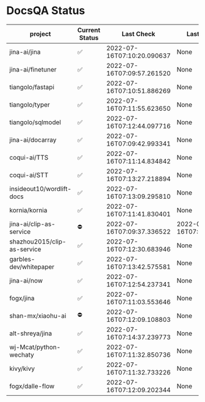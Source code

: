 # DocsQA Status
|          project          |Current Status|        Last Check        |      Last Downtime       |
|---------------------------|--------------|--------------------------|--------------------------|
|jina-ai/jina               |✅            |2022-07-16T07:10:20.090637|None                      |
|jina-ai/finetuner          |✅            |2022-07-16T07:09:57.261520|None                      |
|tiangolo/fastapi           |✅            |2022-07-16T07:10:51.886269|None                      |
|tiangolo/typer             |✅            |2022-07-16T07:11:55.623650|None                      |
|tiangolo/sqlmodel          |✅            |2022-07-16T07:12:44.097716|None                      |
|jina-ai/docarray           |✅            |2022-07-16T07:09:42.993341|None                      |
|coqui-ai/TTS               |✅            |2022-07-16T07:11:14.834842|None                      |
|coqui-ai/STT               |✅            |2022-07-16T07:13:27.218894|None                      |
|insideout10/wordlift-docs  |✅            |2022-07-16T07:13:09.295810|None                      |
|kornia/kornia              |✅            |2022-07-16T07:11:41.830401|None                      |
|jina-ai/clip-as-service    |⛔️           |2022-07-16T07:09:37.336522|2022-07-16T07:09:37.336504|
|shazhou2015/clip-as-service|✅            |2022-07-16T07:12:30.683946|None                      |
|garbles-dev/whitepaper     |✅            |2022-07-16T07:13:42.575581|None                      |
|jina-ai/now                |✅            |2022-07-16T07:12:54.237341|None                      |
|fogx/jina                  |✅            |2022-07-16T07:11:03.553646|None                      |
|shan-mx/xiaohu-ai          |⛔️           |2022-07-16T07:12:09.108803|None                      |
|alt-shreya/jina            |✅            |2022-07-16T07:14:37.239773|None                      |
|wj-Mcat/python-wechaty     |✅            |2022-07-16T07:11:32.850736|None                      |
|kivy/kivy                  |✅            |2022-07-16T07:11:32.733226|None                      |
|fogx/dalle-flow            |✅            |2022-07-16T07:12:09.202344|None                      |
